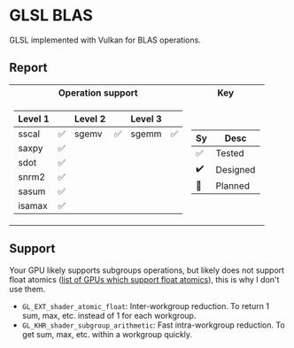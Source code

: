 # GLSL BLAS

GLSL implemented with Vulkan for BLAS operations.

## Report

<table>
<tr><th>Operation support</th><th>Key</th></tr>
<tr><td>

Level 1 |  | Level 2 |  | Level 3 |  |
--- | --- | --- | --- | --- | --- |
sscal | ✅ | sgemv | ✅ | sgemm | ✅ |
saxpy | ✅ |  |   |   |   | 
sdot | ✅ |  |   |   |   | 
snrm2 | ✅ |  |   |   |   | 
sasum | ✅ |  |   |   |   |
isamax | ✅ |  |   |   |   | 

</td><td>

Sy | Desc
--- | ---
✅ | Tested
✔️ | Designed
📅 | Planned

</td></tr> </table>

## Support

Your GPU likely supports subgroups operations, but likely does not support float atomics ([list of GPUs which support float atomics](https://vulkan.gpuinfo.org/listdevicescoverage.php?extension=VK_EXT_shader_atomic_float)), this is why I don't use them.

- `GL_EXT_shader_atomic_float`: Inter-workgroup reduction. To return 1 sum, max, etc. instead of 1 for each workgroup.
- `GL_KHR_shader_subgroup_arithmetic`: Fast intra-workgroup reduction. To get sum, max, etc. within a workgroup quickly.
